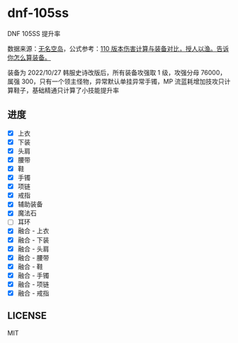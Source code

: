 # dnf-105ss

DNF 105SS 提升率

数据来源：[无名空岛](https://www.skycity.top:8016/dictionary?from=home)，公式参考：[110 版本伤害计算与装备对比，授人以渔。告诉你怎么算装备。](https://bbs.colg.cn/tdread-8672452-1-1.html?PC_forum171_strategy)

装备为 2022/10/27 韩服史诗改版后，所有装备攻强取 1 级，攻强分母 76000，属强 300，只有一个领主怪物，异常默认单挂异常手镯，MP 流蓝耗增加技攻只计算鞋子，基础精通只计算了小技能提升率

## 进度

- [x] 上衣
- [x] 下装
- [x] 头肩
- [x] 腰带
- [x] 鞋
- [x] 手镯
- [x] 项链
- [x] 戒指
- [x] 辅助装备
- [x] 魔法石
- [ ] 耳环
- [x] 融合 - 上衣
- [x] 融合 - 下装
- [x] 融合 - 头肩
- [x] 融合 - 腰带
- [x] 融合 - 鞋
- [x] 融合 - 手镯
- [x] 融合 - 项链
- [x] 融合 - 戒指

## LICENSE

MIT
